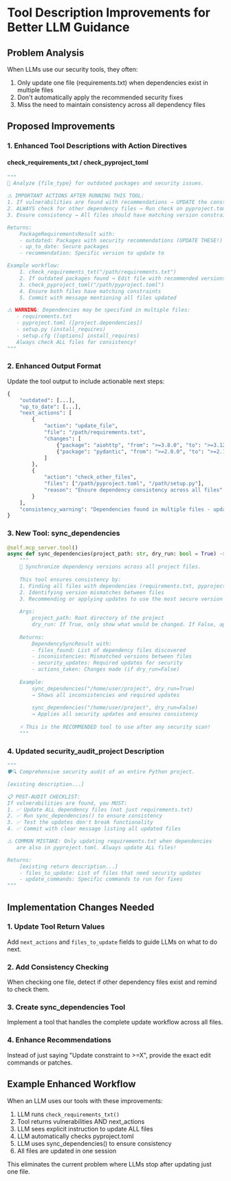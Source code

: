 # Tool Description Improvements for Better LLM Guidance

## Problem Analysis
When LLMs use our security tools, they often:
1. Only update one file (requirements.txt) when dependencies exist in multiple files
2. Don't automatically apply the recommended security fixes
3. Miss the need to maintain consistency across all dependency files

## Proposed Improvements

### 1. Enhanced Tool Descriptions with Action Directives

#### check_requirements_txt / check_pyproject_toml
```python
"""
🎯 Analyze {file_type} for outdated packages and security issues.

⚠️ IMPORTANT ACTIONS AFTER RUNNING THIS TOOL:
1. If vulnerabilities are found with recommendations → UPDATE the constraints in this file
2. ALWAYS check for other dependency files → Run check on pyproject.toml, setup.py, setup.cfg
3. Ensure consistency → All files should have matching version constraints

Returns:
    PackageRequirementsResult with:
    - outdated: Packages with security recommendations (UPDATE THESE!)
    - up_to_date: Secure packages
    - recommendation: Specific version to update to

Example workflow:
    1. check_requirements_txt("/path/requirements.txt")
    2. If outdated packages found → Edit file with recommended versions
    3. check_pyproject_toml("/path/pyproject.toml") 
    4. Ensure both files have matching constraints
    5. Commit with message mentioning all files updated

⚠️ WARNING: Dependencies may be specified in multiple files:
   - requirements.txt
   - pyproject.toml ([project.dependencies])
   - setup.py (install_requires)
   - setup.cfg ([options] install_requires)
   Always check ALL files for consistency!
"""
```

### 2. Enhanced Output Format

Update the tool output to include actionable next steps:

```python
{
    "outdated": [...],
    "up_to_date": [...],
    "next_actions": [
        {
            "action": "update_file",
            "file": "/path/requirements.txt",
            "changes": [
                {"package": "aiohttp", "from": ">=3.8.0", "to": ">=3.12.13"},
                {"package": "pydantic", "from": ">=2.0.0", "to": ">=2.11.7"}
            ]
        },
        {
            "action": "check_other_files",
            "files": ["/path/pyproject.toml", "/path/setup.py"],
            "reason": "Ensure dependency consistency across all files"
        }
    ],
    "consistency_warning": "Dependencies found in multiple files - update all for consistency"
}
```

### 3. New Tool: sync_dependencies

```python
@self.mcp_server.tool()
async def sync_dependencies(project_path: str, dry_run: bool = True) -> DependencySyncResult:
    """
    🔄 Synchronize dependency versions across all project files.
    
    This tool ensures consistency by:
    1. Finding all files with dependencies (requirements.txt, pyproject.toml, setup.py, etc.)
    2. Identifying version mismatches between files
    3. Recommending or applying updates to use the most secure version everywhere
    
    Args:
        project_path: Root directory of the project
        dry_run: If True, only show what would be changed. If False, apply changes.
        
    Returns:
        DependencySyncResult with:
        - files_found: List of dependency files discovered
        - inconsistencies: Mismatched versions between files
        - security_updates: Required updates for security
        - actions_taken: Changes made (if dry_run=False)
        
    Example:
        sync_dependencies("/home/user/project", dry_run=True)
        → Shows all inconsistencies and required updates
        
        sync_dependencies("/home/user/project", dry_run=False) 
        → Applies all security updates and ensures consistency
    
    ⚡ This is the RECOMMENDED tool to use after any security scan!
    """
```

### 4. Updated security_audit_project Description

```python
"""
🛡️🔍 Comprehensive security audit of an entire Python project.

[existing description...]

📋 POST-AUDIT CHECKLIST:
If vulnerabilities are found, you MUST:
1. ✅ Update ALL dependency files (not just requirements.txt)
2. ✅ Run sync_dependencies() to ensure consistency
3. ✅ Test the updates don't break functionality
4. ✅ Commit with clear message listing all updated files

⚠️ COMMON MISTAKE: Only updating requirements.txt when dependencies 
   are also in pyproject.toml. Always update ALL files!

Returns:
    [existing return description...]
    - files_to_update: List of files that need security updates
    - update_commands: Specific commands to run for fixes
"""
```

## Implementation Changes Needed

### 1. Update Tool Return Values
Add `next_actions` and `files_to_update` fields to guide LLMs on what to do next.

### 2. Add Consistency Checking
When checking one file, detect if other dependency files exist and remind to check them.

### 3. Create sync_dependencies Tool
Implement a tool that handles the complete update workflow across all files.

### 4. Enhance Recommendations
Instead of just saying "Update constraint to >=X", provide the exact edit commands or patches.

## Example Enhanced Workflow

When an LLM uses our tools with these improvements:

1. LLM runs `check_requirements_txt()`
2. Tool returns vulnerabilities AND next_actions
3. LLM sees explicit instruction to update ALL files
4. LLM automatically checks pyproject.toml
5. LLM uses sync_dependencies() to ensure consistency
6. All files are updated in one session

This eliminates the current problem where LLMs stop after updating just one file.